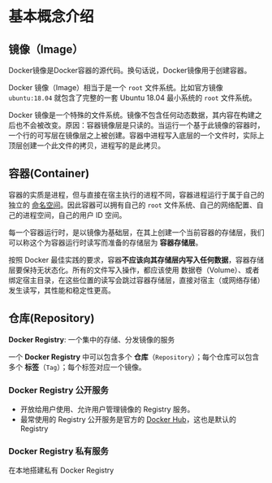 # 基本概念介绍

## 镜像（Image）

Docker镜像是Docker容器的源代码。换句话说，Docker镜像用于创建容器。

Docker 镜像（Image）相当于是一个 `root` 文件系统。比如官方镜像 `ubuntu:18.04` 就包含了完整的一套 Ubuntu 18.04 最小系统的 `root` 文件系统。

Docker 镜像是一个特殊的文件系统。镜像不包含任何动态数据，其内容在构建之后也不会被改变。原因：容器镜像层是只读的。当运行一个基于此镜像的容器时，一个行的可写层在镜像层之上被创建。容器中进程写入底层的一个文件时，实际上顶层创建一个此文件的拷贝，进程写的是此拷贝。

## 容器\(Container\)

容器的实质是进程，但与直接在宿主执行的进程不同，容器进程运行于属于自己的独立的 [命名空间](https://en.wikipedia.org/wiki/Linux_namespaces)。因此容器可以拥有自己的 `root` 文件系统、自己的网络配置、自己的进程空间，自己的用户 ID 空间。

每一个容器运行时，是以镜像为基础层，在其上创建一个当前容器的存储层，我们可以称这个为容器运行时读写而准备的存储层为 **容器存储层**。

按照 Docker 最佳实践的要求，容器**不应该向其存储层内写入任何数据**，容器存储层要保持无状态化。所有的文件写入操作，都应该使用 数据卷（Volume）、或者绑定宿主目录，在这些位置的读写会跳过容器存储层，直接对宿主（或网络存储）发生读写，其性能和稳定性更高。

## 仓库\(Repository\)

**Docker Registry**: 一个集中的存储、分发镜像的服务

一个 **Docker Registry** 中可以包含多个 **仓库**（`Repository`）；每个仓库可以包含多个 **标签**（`Tag`）；每个标签对应一个镜像。

### Docker Registry 公开服务

* 开放给用户使用、允许用户管理镜像的 Registry 服务。
* 最常使用的 Registry 公开服务是官方的 [Docker Hub](https://hub.docker.com/)，这也是默认的 Registry

### Docker Registry 私有服务

在本地搭建私有 Docker Registry










